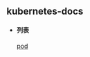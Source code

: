 ## kubernetes-docs

+ #### 列表

    [pod](https://github.com/ylzyqt/kubernetes-integration/blob/master/train/yaml/pod/pod.md)
          
         
                 
                